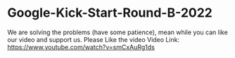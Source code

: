 # Google-Kick-Start-Round-B-2022

We are solving the problems (have some patience), mean while you can like our video and support us.
Please Like the video
Video Link: https://www.youtube.com/watch?v=smCxAuRg1ds
